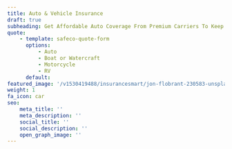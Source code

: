 ```yaml
---
title: Auto & Vehicle Insurance
draft: true
subheading: Get Affordable Auto Coverage From Premium Carriers To Keep You Well Protected
quote:
    - template: safeco-quote-form
      options:
          - Auto
          - Boat or Watercraft
          - Motorcycle
          - RV
      default:
featured_image: '/v1530419488/insurancesmart/jon-flobrant-230583-unsplash-1.jpg'
weight: 1
fa_icon: car
seo:
    meta_title: ''
    meta_description: ''
    social_title: ''
    social_description: ''
    open_graph_image: ''
---
```

